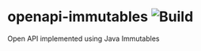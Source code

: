 # openapi-immutables ![Build](https://github.com/emm035/openapi-immutables/workflows/Build/badge.svg)
Open API implemented using Java Immutables
